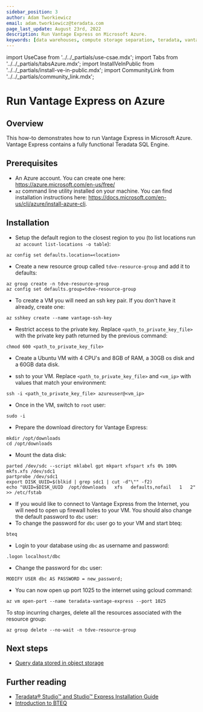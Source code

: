 ```yaml
---
sidebar_position: 3
author: Adam Tworkiewicz
email: adam.tworkiewicz@teradata.com
page_last_update: August 23rd, 2022
description: Run Vantage Express on Microsoft Azure.
keywords: [data warehouses, compute storage separation, teradata, vantage, cloud data platform, object storage, business intelligence, enterprise analytics]
---
```


import UseCase from '../../_partials/use-csae.mdx';
import Tabs from '../../_partials/tabsAzure.mdx';
import InstallVeInPublic from '../../_partials/install-ve-in-public.mdx';
import CommunityLink from '../../_partials/community_link.mdx';

# Run Vantage Express on Azure

<UseCase />

## Overview

This how-to demonstrates how to run Vantage Express in Microsoft Azure. Vantage Express contains a fully functional Teradata SQL Engine.

## Prerequisites

* An Azure account. You can create one here: https://azure.microsoft.com/en-us/free/
* `az` command line utility installed on your machine. You can find installation instructions here: https://docs.microsoft.com/en-us/cli/azure/install-azure-cli.

## Installation

* Setup the default region to the closest region to you (to list locations run `az account list-locations -o table`):

```
az config set defaults.location=<location>
```

* Create a new resource group called `tdve-resource-group` and add it to defaults:
````
az group create -n tdve-resource-group
az config set defaults.group=tdve-resource-group
````

* To create a VM you will need an ssh key pair. If you don't have it already, create one:
````
az sshkey create --name vantage-ssh-key
````

* Restrict access to the private key. Replace `<path_to_private_key_file>` with the private key path returned by the previous command:
````
chmod 600 <path_to_private_key_file>
````

* Create a Ubuntu VM with 4 CPU's and 8GB of RAM, a 30GB os disk and a 60GB data disk.

<Tabs />

* ssh to your VM. Replace `<path_to_private_key_file>` and `<vm_ip>` with values that match your environment:
```
ssh -i <path_to_private_key_file> azureuser@<vm_ip>
```

* Once in the VM, switch to `root` user:
```
sudo -i
```

* Prepare the download directory for Vantage Express:
```
mkdir /opt/downloads
cd /opt/downloads
```

* Mount the data disk:
```
parted /dev/sdc --script mklabel gpt mkpart xfspart xfs 0% 100%
mkfs.xfs /dev/sdc1
partprobe /dev/sdc1
export DISK_UUID=$(blkid | grep sdc1 | cut -d"\"" -f2)
echo "UUID=$DISK_UUID  /opt/downloads   xfs   defaults,nofail   1   2" >> /etc/fstab
```

<InstallVeInPublic />

* If you would like to connect to Vantage Express from the Internet, you will need to open up firewall holes to your VM. You should also change the default password to `dbc` user:
* To change the password for `dbc` user go to your VM and start bteq:
```
bteq
```

* Login to your database using `dbc` as username and password:
```
.logon localhost/dbc
```

* Change the password for `dbc` user:
```
MODIFY USER dbc AS PASSWORD = new_password;
```

* You can now open up port 1025 to the internet using gcloud command:
```
az vm open-port --name teradata-vantage-express --port 1025
```

To stop incurring charges, delete all the resources associated with the resource group:
```
az group delete --no-wait -n tdve-resource-group
```

## Next steps
* [Query data stored in object storage](../../manage-data/nos.md)

## Further reading
* [Teradata® Studio™ and Studio™ Express Installation Guide](https://docs.teradata.com/r/Teradata-StudioTM-and-StudioTM-Express-Installation-Guide-17.20)
* [Introduction to BTEQ](https://docs.teradata.com/r/jmAxXLdiDu6NiyjT6hhk7g/root)

<CommunityLink/>
